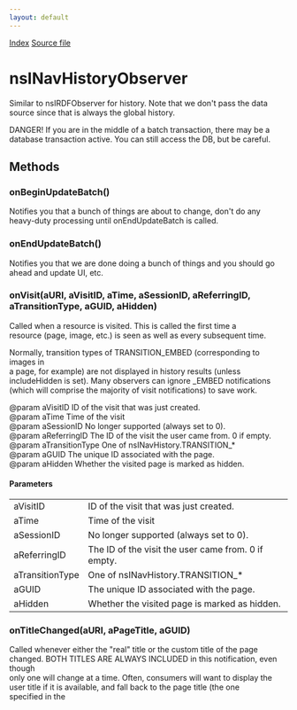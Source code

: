 ```yaml
---
layout: default
---
```

<div id='links'><a href="../index.html">Index</a>
<a href="http://dxr.mozilla.org/mozilla-central/source/toolkit/components/places/nsINavHistoryService.idl">Source file</a>
</div>

# nsINavHistoryObserver #
  
Similar to nsIRDFObserver for history. Note that we don't pass the data  
source since that is always the global history.  
  
DANGER! If you are in the middle of a batch transaction, there may be a  
database transaction active. You can still access the DB, but be careful.  
  

## Methods ##

### onBeginUpdateBatch() ###
  
Notifies you that a bunch of things are about to change, don't do any  
heavy-duty processing until onEndUpdateBatch is called.  
  

### onEndUpdateBatch() ###
  
Notifies you that we are done doing a bunch of things and you should go  
ahead and update UI, etc.  
  

### onVisit(aURI, aVisitID, aTime, aSessionID, aReferringID, aTransitionType, aGUID, aHidden) ###
  
Called when a resource is visited. This is called the first time a  
resource (page, image, etc.) is seen as well as every subsequent time.  
  
Normally, transition types of TRANSITION_EMBED (corresponding to images in  
a page, for example) are not displayed in history results (unless  
includeHidden is set). Many observers can ignore _EMBED notifications  
(which will comprise the majority of visit notifications) to save work.  
  
@param aVisitID        ID of the visit that was just created.  
@param aTime           Time of the visit  
@param aSessionID      No longer supported (always set to 0).  
@param aReferringID    The ID of the visit the user came from. 0 if empty.  
@param aTransitionType One of nsINavHistory.TRANSITION_*  
@param aGUID           The unique ID associated with the page.  
@param aHidden         Whether the visited page is marked as hidden.  
  

#### Parameters ####

<table>

<tr>
<td>aVisitID</td>
<td>ID of the visit that was just created.  
</td>
</tr>

<tr>
<td>aTime</td>
<td>Time of the visit  
</td>
</tr>

<tr>
<td>aSessionID</td>
<td>No longer supported (always set to 0).  
</td>
</tr>

<tr>
<td>aReferringID</td>
<td>The ID of the visit the user came from. 0 if empty.  
</td>
</tr>

<tr>
<td>aTransitionType</td>
<td>One of nsINavHistory.TRANSITION_*  
</td>
</tr>

<tr>
<td>aGUID</td>
<td>The unique ID associated with the page.  
</td>
</tr>

<tr>
<td>aHidden</td>
<td>Whether the visited page is marked as hidden.  
</td>
</tr>

</table>

### onTitleChanged(aURI, aPageTitle, aGUID) ###
  
Called whenever either the "real" title or the custom title of the page  
changed. BOTH TITLES ARE ALWAYS INCLUDED in this notification, even though  
only one will change at a time. Often, consumers will want to display the  
user title if it is available, and fall back to the page title (the one  
specified in the <title> tag of the page).  
  
Note that there is a difference between an empty title and a NULL title.  
An empty string means that somebody specifically set the title to be  
nothing. NULL means nobody set it. From C++: use IsVoid() and SetIsVoid()  
to see whether an empty string is "null" or not (it will always be an  
empty string in either case).  
  
@param aURI  
       The URI of the page.  
@param aPageTitle  
       The new title of the page.  
@param aGUID  
       The unique ID associated with the page.  
  

#### Parameters ####

<table>

<tr>
<td>aURI</td>
<td>       The URI of the page.  
</td>
</tr>

<tr>
<td>aPageTitle</td>
<td>       The new title of the page.  
</td>
</tr>

<tr>
<td>aGUID</td>
<td>       The unique ID associated with the page.  
</td>
</tr>

</table>

### onFrecencyChanged(aURI, aNewFrecency, aGUID, aHidden, aVisitDate) ###
  
Called when an individual page's frecency has changed.  
  
This is not called for pages whose frecencies change as the result of some  
large operation where some large or unknown number of frecencies change at  
once.  Use onManyFrecenciesChanged to detect such changes.  
  
@param aURI  
       The page's URI.  
@param aNewFrecency  
       The page's new frecency.  
@param aGUID  
       The page's GUID.  
@param aHidden  
       True if the page is marked as hidden.  
@param aVisitDate  
       The page's last visit date.  
  

#### Parameters ####

<table>

<tr>
<td>aURI</td>
<td>       The page's URI.  
</td>
</tr>

<tr>
<td>aNewFrecency</td>
<td>       The page's new frecency.  
</td>
</tr>

<tr>
<td>aGUID</td>
<td>       The page's GUID.  
</td>
</tr>

<tr>
<td>aHidden</td>
<td>       True if the page is marked as hidden.  
</td>
</tr>

<tr>
<td>aVisitDate</td>
<td>       The page's last visit date.  
</td>
</tr>

</table>

### onManyFrecenciesChanged() ###
  
Called when the frecencies of many pages have changed at once.  
  
onFrecencyChanged is not called for each of those pages.  
  

### onDeleteURI(aURI, aGUID, aReason) ###
  
This page and all of its visits are being deleted. Note: the page may not  
necessarily have actually existed for this function to be called.  
  
Delete notifications are only 99.99% accurate. Batch delete operations  
must be done in two steps, so first come notifications, then a bulk  
delete. If there is some error in the middle (for example, out of memory)  
then you'll get a notification and it won't get deleted. There's no easy  
way around this.  
  
@param aURI  
       The URI that was deleted.  
@param aGUID  
       The unique ID associated with the page.  
@param aReason  
       Indicates the reason for the removal.  see REASON_* constants.  
  

#### Parameters ####

<table>

<tr>
<td>aURI</td>
<td>       The URI that was deleted.  
</td>
</tr>

<tr>
<td>aGUID</td>
<td>       The unique ID associated with the page.  
</td>
</tr>

<tr>
<td>aReason</td>
<td>       Indicates the reason for the removal.  see REASON_* constants.  
</td>
</tr>

</table>

### onClearHistory() ###
  
Notification that all of history is being deleted.  
  

### onPageChanged(aURI, aChangedAttribute, aNewValue, aGUID) ###
  
An attribute of this page changed.  
  
@param aURI  
       The URI of the page on which an attribute changed.  
@param aChangedAttribute  
       The attribute whose value changed.  See ATTRIBUTE_* constants.  
@param aNewValue  
       The attribute's new value.  
@param aGUID  
       The unique ID associated with the page.  
  

#### Parameters ####

<table>

<tr>
<td>aURI</td>
<td>       The URI of the page on which an attribute changed.  
</td>
</tr>

<tr>
<td>aChangedAttribute</td>
<td>       The attribute whose value changed.  See ATTRIBUTE_* constants.  
</td>
</tr>

<tr>
<td>aNewValue</td>
<td>       The attribute's new value.  
</td>
</tr>

<tr>
<td>aGUID</td>
<td>       The unique ID associated with the page.  
</td>
</tr>

</table>

### onDeleteVisits(aURI, aVisitTime, aGUID, aReason, aTransitionType) ###
  
Called when some visits of an history entry are expired.  
  
@param aURI  
       The page whose visits have been expired.  
@param aVisitTime  
       The largest visit time in microseconds that has been expired.  We  
       guarantee that we don't have any visit older than this date.  
@param aGUID  
       The unique ID associated with the page.  
  
@note: when all visits for a page are expired and also the full page entry  
       is expired, you will only get an onDeleteURI notification.  If a  
       page entry is removed, then you can be sure that we don't have  
       anymore visits for it.  
@param aReason  
       Indicates the reason for the removal.  see REASON_* constants.  
@param aTransitionType  
       If it's a valid TRANSITION_* value, all visits of the specified type  
       have been removed.  
  

#### Parameters ####

<table>

<tr>
<td>aURI</td>
<td>       The page whose visits have been expired.  
</td>
</tr>

<tr>
<td>aVisitTime</td>
<td>       The largest visit time in microseconds that has been expired.  We  
       guarantee that we don't have any visit older than this date.  
</td>
</tr>

<tr>
<td>aGUID</td>
<td>       The unique ID associated with the page.  
</td>
</tr>

<tr>
<td>aReason</td>
<td>       Indicates the reason for the removal.  see REASON_* constants.  
</td>
</tr>

<tr>
<td>aTransitionType</td>
<td>       If it's a valid TRANSITION_* value, all visits of the specified type  
       have been removed.  
</td>
</tr>

</table>

## Constants ##

### REASON_DELETED ###
  
Removed by the user.  
  

### REASON_EXPIRED ###
  
Removed by automatic expiration.  
  

### ATTRIBUTE_FAVICON ###
  
onPageChanged attribute indicating that favicon has been updated.  
aNewValue parameter will be set to the new favicon URI string.  
  
